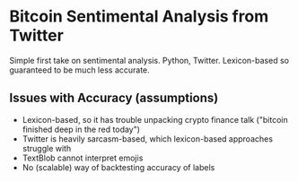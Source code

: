 # Bitcoin Sentimental Analysis from Twitter
Simple first take on sentimental analysis. Python, Twitter. Lexicon-based so guaranteed to be much less accurate.


## Issues with Accuracy (assumptions)
- Lexicon-based, so it has trouble unpacking crypto finance talk ("bitcoin finished deep in the red today")
- Twitter is heavily sarcasm-based, which lexicon-based approaches struggle with
- TextBlob cannot interpret emojis
- No (scalable) way of backtesting accuracy of labels
